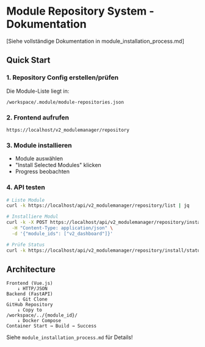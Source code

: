 # Module Repository System - Dokumentation

[Siehe vollständige Dokumentation in module_installation_process.md]

## Quick Start

### 1. Repository Config erstellen/prüfen
Die Module-Liste liegt in:
```
/workspace/.module/module-repositories.json
```

### 2. Frontend aufrufen
```
https://localhost/v2_modulemanager/repository
```

### 3. Module installieren
- Module auswählen
- "Install Selected Modules" klicken
- Progress beobachten

### 4. API testen
```bash
# Liste Module
curl -k https://localhost/api/v2_modulemanager/repository/list | jq

# Installiere Modul
curl -k -X POST https://localhost/api/v2_modulemanager/repository/install \
  -H "Content-Type: application/json" \
  -d '{"module_ids": ["v2_dashboard"]}'

# Prüfe Status
curl -k https://localhost/api/v2_modulemanager/repository/install/status/v2_dashboard
```

## Architecture

```
Frontend (Vue.js)
    ↓ HTTP/JSON
Backend (FastAPI)
    ↓ Git Clone
GitHub Repository
    ↓ Copy to
/workspace/../{module_id}/
    ↓ Docker Compose
Container Start → Build → Success
```

Siehe `module_installation_process.md` für Details!
